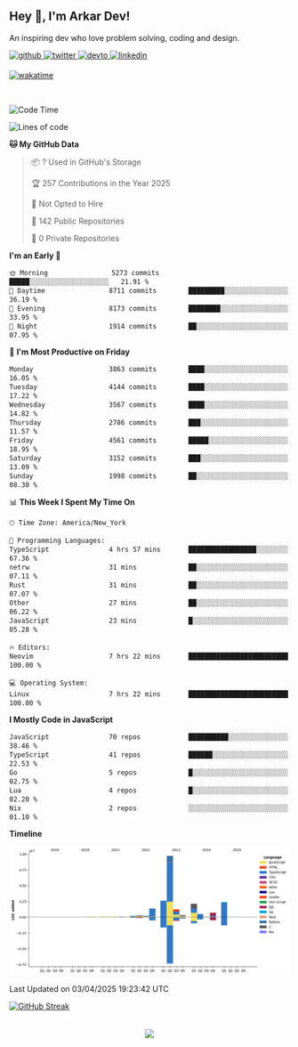 ## Hey 👋, I'm Arkar Dev!  

An inspiring dev who love problem solving, coding and design.

<a href="https://github.com/Riley1101" target="_blank">
<img src=https://img.shields.io/badge/github-%2324292e.svg?&style=for-the-badge&logo=github&logoColor=white alt=github style="margin-bottom: 5px;" />
</a>
<a href="https://twitter.com/arkardev" target="_blank">
<img src=https://img.shields.io/badge/twitter-%2300acee.svg?&style=for-the-badge&logo=twitter&logoColor=white alt=twitter style="margin-bottom: 5px;" />
</a>
<a href="https://dev.to/riley1101" target="_blank">
<img src=https://img.shields.io/badge/dev.to-%2308090A.svg?&style=for-the-badge&logo=dev.to&logoColor=white alt=devto style="margin-bottom: 5px;" />
</a>
<a href="https://linkedin.com/in/arkar-kaung-myat" target="_blank">
<img src=https://img.shields.io/badge/linkedin-%231E77B5.svg?&style=for-the-badge&logo=linkedin&logoColor=white alt=linkedin style="margin-bottom: 5px;" />
</a>
  
[![wakatime](https://wakatime.com/badge/user/cf23b6e3-75f8-4c04-b0e3-273191c8d2ec.svg)](https://wakatime.com/@cf23b6e3-75f8-4c04-b0e3-273191c8d2ec)

<br/>

<!--START_SECTION:waka-->
![Code Time](http://img.shields.io/badge/Code%20Time-1%2C350%20hrs%2057%20mins-blue)

![Lines of code](https://img.shields.io/badge/From%20Hello%20World%20I%27ve%20Written-22.1%20million%20lines%20of%20code-blue)

**🐱 My GitHub Data** 

> 📦 ? Used in GitHub's Storage 
 > 
> 🏆 257 Contributions in the Year 2025
 > 
> 🚫 Not Opted to Hire
 > 
> 📜 142 Public Repositories 
 > 
> 🔑 0 Private Repositories 
 > 
**I'm an Early 🐤** 

```text
🌞 Morning                5273 commits        █████░░░░░░░░░░░░░░░░░░░░   21.91 % 
🌆 Daytime                8711 commits        █████████░░░░░░░░░░░░░░░░   36.19 % 
🌃 Evening                8173 commits        ████████░░░░░░░░░░░░░░░░░   33.95 % 
🌙 Night                  1914 commits        ██░░░░░░░░░░░░░░░░░░░░░░░   07.95 % 
```
📅 **I'm Most Productive on Friday** 

```text
Monday                   3863 commits        ████░░░░░░░░░░░░░░░░░░░░░   16.05 % 
Tuesday                  4144 commits        ████░░░░░░░░░░░░░░░░░░░░░   17.22 % 
Wednesday                3567 commits        ████░░░░░░░░░░░░░░░░░░░░░   14.82 % 
Thursday                 2786 commits        ███░░░░░░░░░░░░░░░░░░░░░░   11.57 % 
Friday                   4561 commits        █████░░░░░░░░░░░░░░░░░░░░   18.95 % 
Saturday                 3152 commits        ███░░░░░░░░░░░░░░░░░░░░░░   13.09 % 
Sunday                   1998 commits        ██░░░░░░░░░░░░░░░░░░░░░░░   08.30 % 
```


📊 **This Week I Spent My Time On** 

```text
🕑︎ Time Zone: America/New_York

💬 Programming Languages: 
TypeScript               4 hrs 57 mins       █████████████████░░░░░░░░   67.36 % 
netrw                    31 mins             ██░░░░░░░░░░░░░░░░░░░░░░░   07.11 % 
Rust                     31 mins             ██░░░░░░░░░░░░░░░░░░░░░░░   07.07 % 
Other                    27 mins             ██░░░░░░░░░░░░░░░░░░░░░░░   06.22 % 
JavaScript               23 mins             █░░░░░░░░░░░░░░░░░░░░░░░░   05.28 % 

🔥 Editors: 
Neovim                   7 hrs 22 mins       █████████████████████████   100.00 % 

💻 Operating System: 
Linux                    7 hrs 22 mins       █████████████████████████   100.00 % 
```

**I Mostly Code in JavaScript** 

```text
JavaScript               70 repos            ██████████░░░░░░░░░░░░░░░   38.46 % 
TypeScript               41 repos            ██████░░░░░░░░░░░░░░░░░░░   22.53 % 
Go                       5 repos             █░░░░░░░░░░░░░░░░░░░░░░░░   02.75 % 
Lua                      4 repos             █░░░░░░░░░░░░░░░░░░░░░░░░   02.20 % 
Nix                      2 repos             ░░░░░░░░░░░░░░░░░░░░░░░░░   01.10 % 
```



**Timeline**

![Lines of Code chart](https://raw.githubusercontent.com/Riley1101/Riley1101/main/assets/bar_graph.png)


 Last Updated on 03/04/2025 19:23:42 UTC
<!--END_SECTION:waka-->

[![GitHub Streak](https://streak-stats.demolab.com?user=Riley1101)](https://git.io/streak-stats)
  
<br/>  
<div align="center">
<img src="https://komarev.com/ghpvc/?username=Riley1101&&style=flat-square" align="center" />
</div>  

